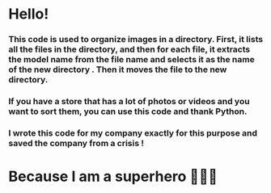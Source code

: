 # Hello!


### This code is used to organize images in a directory. First, it lists all the files in the directory, and then for each file, it extracts the model name from the file name and selects it as the name of the new directory . Then it moves the file to the new directory.
### If you have a store that has a lot of photos or videos and you want to sort them, you can use this code and thank Python.
### I wrote this code for my company exactly for this purpose and saved the company from a crisis !

# Because I am a superhero 🦸🏼‍♂️

